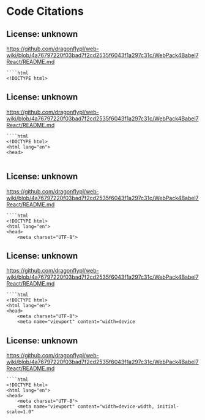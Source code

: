 # Code Citations

## License: unknown
https://github.com/dragonflypl/web-wiki/blob/4a76797220f03bad7f2cd2535f6043f1a297c31c/WebPack4Babel7React/README.md

```
````html
<!DOCTYPE html>

```


## License: unknown
https://github.com/dragonflypl/web-wiki/blob/4a76797220f03bad7f2cd2535f6043f1a297c31c/WebPack4Babel7React/README.md

```
````html
<!DOCTYPE html>
<html lang="en">
<head>
    
```


## License: unknown
https://github.com/dragonflypl/web-wiki/blob/4a76797220f03bad7f2cd2535f6043f1a297c31c/WebPack4Babel7React/README.md

```
````html
<!DOCTYPE html>
<html lang="en">
<head>
    <meta charset="UTF-8">
```


## License: unknown
https://github.com/dragonflypl/web-wiki/blob/4a76797220f03bad7f2cd2535f6043f1a297c31c/WebPack4Babel7React/README.md

```
````html
<!DOCTYPE html>
<html lang="en">
<head>
    <meta charset="UTF-8">
    <meta name="viewport" content="width=device
```


## License: unknown
https://github.com/dragonflypl/web-wiki/blob/4a76797220f03bad7f2cd2535f6043f1a297c31c/WebPack4Babel7React/README.md

```
````html
<!DOCTYPE html>
<html lang="en">
<head>
    <meta charset="UTF-8">
    <meta name="viewport" content="width=device-width, initial-scale=1.0"
```

